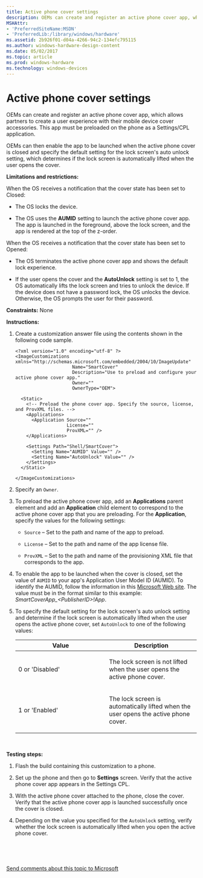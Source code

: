 ```yaml
---
title: Active phone cover settings
description: OEMs can create and register an active phone cover app, which allows partners to create a user experience with their mobile device cover accessories. This app must be preloaded on the phone as a Settings/CPL application.
MSHAttr:
- 'PreferredSiteName:MSDN'
- 'PreferredLib:/library/windows/hardware'
ms.assetid: 2b926f01-d04a-4266-94c2-134efc795115
ms.author: windows-hardware-design-content
ms.date: 05/02/2017
ms.topic: article
ms.prod: windows-hardware
ms.technology: windows-devices
---
```


# Active phone cover settings


OEMs can create and register an active phone cover app, which allows partners to create a user experience with their mobile device cover accessories. This app must be preloaded on the phone as a Settings/CPL application.

OEMs can then enable the app to be launched when the active phone cover is closed and specify the default setting for the lock screen's auto unlock setting, which determines if the lock screen is automatically lifted when the user opens the cover.

**Limitations and restrictions:**

When the OS receives a notification that the cover state has been set to Closed:

-   The OS locks the device.

-   The OS uses the **AUMID** setting to launch the active phone cover app. The app is launched in the foreground, above the lock screen, and the app is rendered at the top of the z-order.

When the OS receives a notification that the cover state has been set to Opened:

-   The OS terminates the active phone cover app and shows the default lock experience.

-   If the user opens the cover and the **AutoUnlock** setting is set to 1, the OS automatically lifts the lock screen and tries to unlock the device. If the device does not have a password lock, the OS unlocks the device. Otherwise, the OS prompts the user for their password.

<a href="" id="constraints---none"></a>**Constraints:** None  

<a href="" id="instructions-"></a>**Instructions:**  
1.  Create a customization answer file using the contents shown in the following code sample.

    ``` syntax
    <?xml version="1.0" encoding="utf-8" ?>  
    <ImageCustomizations xmlns="http://schemas.microsoft.com/embedded/2004/10/ImageUpdate"  
                         Name="SmartCover"  
                         Description="Use to preload and configure your active phone cover app."  
                         Owner=""  
                         OwnerType="OEM"> 
      
      <Static>  
        <!-- Preload the phone cover app. Specify the source, license, and ProvXML files. -->
        <Applications>
          <Application Source=""
                       License=""
                       ProvXML="" />
        </Applications>

        <Settings Path="Shell/SmartCover">  
          <Setting Name="AUMID" Value="" />  
          <Setting Name="AutoUnlock" Value="" />  
        </Settings>  
      </Static>

    </ImageCustomizations>
    ```

2.  Specify an `Owner`.

3.  To preload the active phone cover app, add an **Applications** parent element and add an **Application** child element to correspond to the active phone cover app that you are preloading. For the **Application**, specify the values for the following settings:

    -   `Source` – Set to the path and name of the app to preload.

    -   `License` – Set to the path and name of the app license file.

    -   `ProvXML` – Set to the path and name of the provisioning XML file that corresponds to the app.

4.  To enable the app to be launched when the cover is closed, set the value of `AUMID` to your app's Application User Model ID (AUMID). To identify the AUMID, follow the information in this [Microsoft Web site](http://go.microsoft.com/fwlink/p/?LinkId=404220). The value must be in the format similar to this example: *SmartCoverApp\_&lt;PublisherID&gt;!App*.

5.  To specify the default setting for the lock screen's auto unlock setting and determine if the lock screen is automatically lifted when the user opens the active phone cover, set `AutoUnlock` to one of the following values:

    <table>
    <colgroup>
    <col width="50%" />
    <col width="50%" />
    </colgroup>
    <thead>
    <tr class="header">
    <th>Value</th>
    <th>Description</th>
    </tr>
    </thead>
    <tbody>
    <tr class="odd">
    <td><p>0 or 'Disabled'</p></td>
    <td><p>The lock screen is not lifted when the user opens the active phone cover.</p></td>
    </tr>
    <tr class="even">
    <td><p>1 or 'Enabled'</p></td>
    <td><p>The lock screen is automatically lifted when the user opens the active phone cover.</p></td>
    </tr>
    </tbody>
    </table>

     

<a href="" id="testing-steps-"></a>**Testing steps:**  
1.  Flash the build containing this customization to a phone.

2.  Set up the phone and then go to **Settings** screen. Verify that the active phone cover app appears in the Settings CPL.

3.  With the active phone cover attached to the phone, close the cover. Verify that the active phone cover app is launched successfully once the cover is closed.

4.  Depending on the value you specified for the `AutoUnlock` setting, verify whether the lock screen is automatically lifted when you open the active phone cover.

 

 

[Send comments about this topic to Microsoft](mailto:wsddocfb@microsoft.com?subject=Documentation%20feedback%20%5Bp_phCustomization\p_phCustomization%5D:%20Active%20phone%20cover%20settings%20%20RELEASE:%20%289/7/2016%29&body=%0A%0APRIVACY%20STATEMENT%0A%0AWe%20use%20your%20feedback%20to%20improve%20the%20documentation.%20We%20don't%20use%20your%20email%20address%20for%20any%20other%20purpose,%20and%20we'll%20remove%20your%20email%20address%20from%20our%20system%20after%20the%20issue%20that%20you're%20reporting%20is%20fixed.%20While%20we're%20working%20to%20fix%20this%20issue,%20we%20might%20send%20you%20an%20email%20message%20to%20ask%20for%20more%20info.%20Later,%20we%20might%20also%20send%20you%20an%20email%20message%20to%20let%20you%20know%20that%20we've%20addressed%20your%20feedback.%0A%0AFor%20more%20info%20about%20Microsoft's%20privacy%20policy,%20see%20http://privacy.microsoft.com/default.aspx. "Send comments about this topic to Microsoft")




